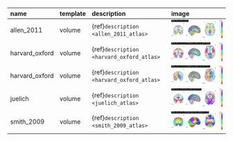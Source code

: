| name           | template   | description                               | image                                                                             |
|:---------------|:-----------|:------------------------------------------|:----------------------------------------------------------------------------------|
| allen_2011     | volume     | {ref}`description <allen_2011_atlas>`     | ![name](../images/probablistic_atlas_allen_2011.png)                              |
| harvard_oxford | volume     | {ref}`description <harvard_oxford_atlas>` | ![name](../images/probablistic_atlas_harvard_oxford_atlas_name-cort-prob-1mm.png) |
| harvard_oxford | volume     | {ref}`description <harvard_oxford_atlas>` | ![name](../images/probablistic_atlas_harvard_oxford_atlas_name-sub-prob-1mm.png)  |
| juelich        | volume     | {ref}`description <juelich_atlas>`        | ![name](../images/probablistic_atlas_juelich_atlas_name-prob-1mm.png)             |
| smith_2009     | volume     | {ref}`description <smith_2009_atlas>`     | ![name](../images/probablistic_atlas_smith_2009_resting-False_dimension-20.png)   |
